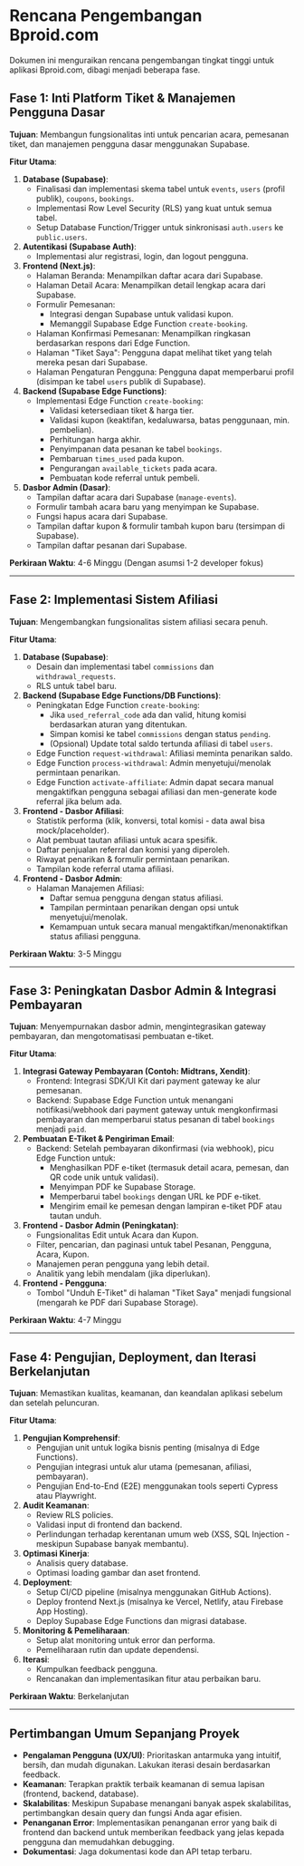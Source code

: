 
# Rencana Pengembangan Bproid.com

Dokumen ini menguraikan rencana pengembangan tingkat tinggi untuk aplikasi Bproid.com, dibagi menjadi beberapa fase.

## Fase 1: Inti Platform Tiket & Manajemen Pengguna Dasar

**Tujuan**: Membangun fungsionalitas inti untuk pencarian acara, pemesanan tiket, dan manajemen pengguna dasar menggunakan Supabase.

**Fitur Utama**:
1.  **Database (Supabase)**:
    *   Finalisasi dan implementasi skema tabel untuk `events`, `users` (profil publik), `coupons`, `bookings`.
    *   Implementasi Row Level Security (RLS) yang kuat untuk semua tabel.
    *   Setup Database Function/Trigger untuk sinkronisasi `auth.users` ke `public.users`.
2.  **Autentikasi (Supabase Auth)**:
    *   Implementasi alur registrasi, login, dan logout pengguna.
3.  **Frontend (Next.js)**:
    *   Halaman Beranda: Menampilkan daftar acara dari Supabase.
    *   Halaman Detail Acara: Menampilkan detail lengkap acara dari Supabase.
    *   Formulir Pemesanan:
        *   Integrasi dengan Supabase untuk validasi kupon.
        *   Memanggil Supabase Edge Function `create-booking`.
    *   Halaman Konfirmasi Pemesanan: Menampilkan ringkasan berdasarkan respons dari Edge Function.
    *   Halaman "Tiket Saya": Pengguna dapat melihat tiket yang telah mereka pesan dari Supabase.
    *   Halaman Pengaturan Pengguna: Pengguna dapat memperbarui profil (disimpan ke tabel `users` publik di Supabase).
4.  **Backend (Supabase Edge Functions)**:
    *   Implementasi Edge Function `create-booking`:
        *   Validasi ketersediaan tiket & harga tier.
        *   Validasi kupon (keaktifan, kedaluwarsa, batas penggunaan, min. pembelian).
        *   Perhitungan harga akhir.
        *   Penyimpanan data pesanan ke tabel `bookings`.
        *   Pembaruan `times_used` pada kupon.
        *   Pengurangan `available_tickets` pada acara.
        *   Pembuatan kode referral untuk pembeli.
5.  **Dasbor Admin (Dasar)**:
    *   Tampilan daftar acara dari Supabase (`manage-events`).
    *   Formulir tambah acara baru yang menyimpan ke Supabase.
    *   Fungsi hapus acara dari Supabase.
    *   Tampilan daftar kupon & formulir tambah kupon baru (tersimpan di Supabase).
    *   Tampilan daftar pesanan dari Supabase.

**Perkiraan Waktu**: 4-6 Minggu (Dengan asumsi 1-2 developer fokus)

---

## Fase 2: Implementasi Sistem Afiliasi

**Tujuan**: Mengembangkan fungsionalitas sistem afiliasi secara penuh.

**Fitur Utama**:
1.  **Database (Supabase)**:
    *   Desain dan implementasi tabel `commissions` dan `withdrawal_requests`.
    *   RLS untuk tabel baru.
2.  **Backend (Supabase Edge Functions/DB Functions)**:
    *   Peningkatan Edge Function `create-booking`:
        *   Jika `used_referral_code` ada dan valid, hitung komisi berdasarkan aturan yang ditentukan.
        *   Simpan komisi ke tabel `commissions` dengan status `pending`.
        *   (Opsional) Update total saldo tertunda afiliasi di tabel `users`.
    *   Edge Function `request-withdrawal`: Afiliasi meminta penarikan saldo.
    *   Edge Function `process-withdrawal`: Admin menyetujui/menolak permintaan penarikan.
    *   Edge Function `activate-affiliate`: Admin dapat secara manual mengaktifkan pengguna sebagai afiliasi dan men-generate kode referral jika belum ada.
3.  **Frontend - Dasbor Afiliasi**:
    *   Statistik performa (klik, konversi, total komisi - data awal bisa mock/placeholder).
    *   Alat pembuat tautan afiliasi untuk acara spesifik.
    *   Daftar penjualan referral dan komisi yang diperoleh.
    *   Riwayat penarikan & formulir permintaan penarikan.
    *   Tampilan kode referral utama afiliasi.
4.  **Frontend - Dasbor Admin**:
    *   Halaman Manajemen Afiliasi:
        *   Daftar semua pengguna dengan status afiliasi.
        *   Tampilan permintaan penarikan dengan opsi untuk menyetujui/menolak.
        *   Kemampuan untuk secara manual mengaktifkan/menonaktifkan status afiliasi pengguna.

**Perkiraan Waktu**: 3-5 Minggu

---

## Fase 3: Peningkatan Dasbor Admin & Integrasi Pembayaran

**Tujuan**: Menyempurnakan dasbor admin, mengintegrasikan gateway pembayaran, dan mengotomatisasi pembuatan e-tiket.

**Fitur Utama**:
1.  **Integrasi Gateway Pembayaran (Contoh: Midtrans, Xendit)**:
    *   Frontend: Integrasi SDK/UI Kit dari payment gateway ke alur pemesanan.
    *   Backend: Supabase Edge Function untuk menangani notifikasi/webhook dari payment gateway untuk mengkonfirmasi pembayaran dan memperbarui status pesanan di tabel `bookings` menjadi `paid`.
2.  **Pembuatan E-Tiket & Pengiriman Email**:
    *   Backend: Setelah pembayaran dikonfirmasi (via webhook), picu Edge Function untuk:
        *   Menghasilkan PDF e-tiket (termasuk detail acara, pemesan, dan QR code unik untuk validasi).
        *   Menyimpan PDF ke Supabase Storage.
        *   Memperbarui tabel `bookings` dengan URL ke PDF e-tiket.
        *   Mengirim email ke pemesan dengan lampiran e-tiket PDF atau tautan unduh.
3.  **Frontend - Dasbor Admin (Peningkatan)**:
    *   Fungsionalitas Edit untuk Acara dan Kupon.
    *   Filter, pencarian, dan paginasi untuk tabel Pesanan, Pengguna, Acara, Kupon.
    *   Manajemen peran pengguna yang lebih detail.
    *   Analitik yang lebih mendalam (jika diperlukan).
4.  **Frontend - Pengguna**:
    *   Tombol "Unduh E-Tiket" di halaman "Tiket Saya" menjadi fungsional (mengarah ke PDF dari Supabase Storage).

**Perkiraan Waktu**: 4-7 Minggu

---

## Fase 4: Pengujian, Deployment, dan Iterasi Berkelanjutan

**Tujuan**: Memastikan kualitas, keamanan, dan keandalan aplikasi sebelum dan setelah peluncuran.

**Fitur Utama**:
1.  **Pengujian Komprehensif**:
    *   Pengujian unit untuk logika bisnis penting (misalnya di Edge Functions).
    *   Pengujian integrasi untuk alur utama (pemesanan, afiliasi, pembayaran).
    *   Pengujian End-to-End (E2E) menggunakan tools seperti Cypress atau Playwright.
2.  **Audit Keamanan**:
    *   Review RLS policies.
    *   Validasi input di frontend dan backend.
    *   Perlindungan terhadap kerentanan umum web (XSS, SQL Injection - meskipun Supabase banyak membantu).
3.  **Optimasi Kinerja**:
    *   Analisis query database.
    *   Optimasi loading gambar dan aset frontend.
4.  **Deployment**:
    *   Setup CI/CD pipeline (misalnya menggunakan GitHub Actions).
    *   Deploy frontend Next.js (misalnya ke Vercel, Netlify, atau Firebase App Hosting).
    *   Deploy Supabase Edge Functions dan migrasi database.
5.  **Monitoring & Pemeliharaan**:
    *   Setup alat monitoring untuk error dan performa.
    *   Pemeliharaan rutin dan update dependensi.
6.  **Iterasi**:
    *   Kumpulkan feedback pengguna.
    *   Rencanakan dan implementasikan fitur atau perbaikan baru.

**Perkiraan Waktu**: Berkelanjutan

---

## Pertimbangan Umum Sepanjang Proyek

*   **Pengalaman Pengguna (UX/UI)**: Prioritaskan antarmuka yang intuitif, bersih, dan mudah digunakan. Lakukan iterasi desain berdasarkan feedback.
*   **Keamanan**: Terapkan praktik terbaik keamanan di semua lapisan (frontend, backend, database).
*   **Skalabilitas**: Meskipun Supabase menangani banyak aspek skalabilitas, pertimbangkan desain query dan fungsi Anda agar efisien.
*   **Penanganan Error**: Implementasikan penanganan error yang baik di frontend dan backend untuk memberikan feedback yang jelas kepada pengguna dan memudahkan debugging.
*   **Dokumentasi**: Jaga dokumentasi kode dan API tetap terbaru.
